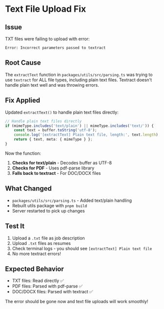 # Text File Upload Fix

## Issue
TXT files were failing to upload with error:
```
Error: Incorrect parameters passed to textract
```

## Root Cause
The `extractText` function in `packages/utils/src/parsing.ts` was trying to use `textract` for ALL file types, including plain text files. Textract doesn't handle plain text well and was throwing errors.

## Fix Applied
Updated `extractText()` to handle plain text files directly:

```typescript
// Handle plain text files directly
if (mimeType.includes('text/plain') || mimeType.includes('text/')) {
    const text = buffer.toString('utf-8');
    console.log('[extractText] Plain text file, length:', text.length);
    return { text, meta: { mimeType } };
}
```

Now the function:
1. **Checks for text/plain** - Decodes buffer as UTF-8
2. **Checks for PDF** - Uses pdf-parse library  
3. **Falls back to textract** - For DOC/DOCX files

## What Changed
- `packages/utils/src/parsing.ts` - Added text/plain handling
- Rebuilt utils package with `pnpm build`
- Server restarted to pick up changes

## Test It
1. Upload a `.txt` file as job description
2. Upload `.txt` files as resumes
3. Check terminal logs - you should see `[extractText] Plain text file`
4. No more textract errors!

## Expected Behavior
- TXT files: Read directly ✅
- PDF files: Parsed with pdf-parse ✅
- DOC/DOCX files: Parsed with textract ✅

The error should be gone now and text file uploads will work smoothly!
